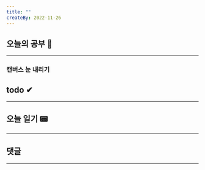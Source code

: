 ```yaml
---
title: ""
createBy: 2022-11-26
---
```

## 오늘의 공부 🎉
---
### 캔버스 눈 내리기

## todo ✔
---
### 

## 오늘 일기 📟
---
#### 

## 댓글
---

<Comment />